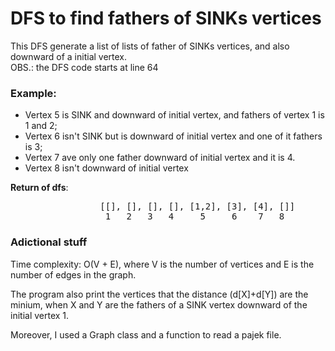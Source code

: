 # DFS to find fathers of SINKs vertices

This DFS generate a list of lists of father of SINKs vertices, and also downward of a initial vertex.  
OBS.: the DFS code starts at line 64  

### Example:
  - Vertex 5 is SINK and downward of initial vertex, and fathers of vertex 1 is 1 and 2;
  - Vertex 6 isn't SINK but is downward of initial vertex and one of it fathers is 3;
  - Vertex 7 ave only one father downward of initial vertex and it is 4.
  - Vertex 8 isn't downward of initial vertex
  
  __Return of dfs__: 
<pre>
                 [[], [], [], [], [1,2], [3], [4], []] 
                  1   2   3   4     5     6    7   8
</pre>

### Adictional stuff

Time complexity: O(V + E), where V is the number of vertices and E is the number of edges in the graph.

The program also print the vertices that the distance (d[X]+d[Y]) are the minium, when X and Y are the fathers of a SINK vertex downward of the initial vertex 1.  

Moreover, I used a Graph class and a function to read a pajek file.
